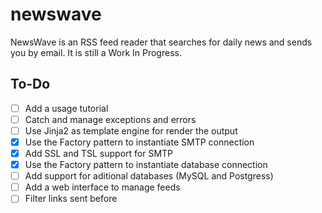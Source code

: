 # newswave

NewsWave is an RSS feed reader that searches for daily news and sends you by email. It is still a Work In Progress.

## To-Do
- [ ] Add a usage tutorial 
- [ ] Catch and manage exceptions and errors
- [ ] Use Jinja2 as template engine for render the output
- [X] Use the Factory pattern to instantiate SMTP connection
- [X] Add SSL and TSL support for SMTP
- [X] Use the Factory pattern to instantiate database connection
- [ ] Add support for aditional databases (MySQL and Postgress)
- [ ] Add a web interface to manage feeds
- [ ] Filter links sent before
